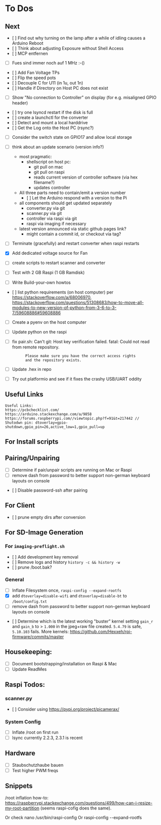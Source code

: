 # To Dos

## Next
- [ ] Find out why turning on the lamp after a while of idling causes a Arduino Reboot
- [ ] Think about adjusting Exposure without Shell Access
- [ ] MCP entfernen
- [ ] Fues sind immer noch auf 1 MHz :-()
- [ ] Add Fan Voltage TPs
- [ ] Flip the speed pots
- [ ] Decouple C for U11 (in 1u, out 1n)
- [ ] Handle if Directory on Host PC does not exist
- [ ] Show "No connection to Controller" on display (for e.g. misaligned GPIO header)
- [ ] try one lsyncd restart if the disk is full
- [ ] create a launchctl for the converter
- [ ] Detect and mount a local harddrive
- [ ] Get the Log onto the Host PC (rsync?)
- [ ] Consider the switch state on GPIO17 and allow local storage
- [ ] think about an update scenario (version info?)
    - most pragmatic:
        - shellscript on host pc:
            - git pull on mac
            - git pull on raspi
            - reads current version of controller software (via hex filename?)
            - updates controller
    - All three parts need to contain/emit a version number
        - [ ] Let the Arduino respond with a version to the Pi
    - all components should get updated separately
        - converter.py via git
        - scanner.py via git
        - controller via raspi via git
        - raspi via imaging if necessary
    - latest version announced via static github pages link?
        - might contain a commit id, or checkout via tag?

- [ ] Terminate (gracefully) and restart converter when raspi restarts
- [x] Add dedicated voltage source for Fan
- [ ] create scripts to restart scanner and converter
- [ ] Test with 2 GB Raspi (1 GB Ramdisk)
- [ ] Write Build-your-own howtos
- [ ] list python requirements (on host computer) per https://stackoverflow.com/a/68006970, https://stackoverflow.com/questions/51308683/how-to-move-all-modules-to-new-version-of-python-from-3-6-to-3-7/59608886#59608886
- [ ] Create a pyenv on the host computer
- [ ] Update python on the raspi
- [ ] fix pair.sh: Can't git:
            Host key verification failed.
            fatal: Could not read from remote repository.

            Please make sure you have the correct access rights
            and the repository exists.
- [ ] Update .hex in repo
- [ ] Try out platformio and see if it fixes the crashy USB/UART oddity


## Useful Links
    Useful Links:
    https://pcbchecklist.com/
    https://arduino.stackexchange.com/a/9858
    https://forums.raspberrypi.com//viewtopic.php?f=91&t=217442 // Shutodwn pin: dtoverlay=gpio-shutdown,gpio_pin=26,active_low=1,gpio_pull=up

## For Install scripts

## Pairing/Unpairing
- [ ] Determine if pair/unpair scripts are running on Mac or Raspi
- [ ] remove dash from password to better support non-german keyboard layouts on console
- [ ] Disable password-ssh after pairing

## For Client 
- [ ] prune empty dirs after conversion 

## For SD-Image Generation 
### For `imaging-preflight.sh`
- [ ] Add development key removal 
- [ ] Remove logs and history `history -c && history -w`
- [ ] prune /boot.bak?

### General
- [ ] Inflate Filesystem once, `raspi-config --expand-rootfs`
- [x] add `dtoverlay=disable-wifi` and `dtoverlay=disable-bt` to `/boot/config.txt`
- [ ] remove dash from password to better support non-german keyboard layouts on console
- [ ] Determine which is the latest working "buster" kernel setting `gain_r` and `gain_b` to > `1.000` in the jpeg+raw file created. `5.4.79` is safe, `5.10.103` fails. More kernels: https://github.com/Hexxeh/rpi-firmware/commits/master

## Housekeeping:
- [ ] Document bootstrapping/installation on Raspi & Mac
- [ ] Update ReadMes

## Raspi Todos:
### scanner.py
- [ ] Consider using https://pypi.org/project/picamerax/

### System Config
- [ ] Inflate /root on first run
- [ ] lsync currently 2.2.3, 2.3.1 is recent

## Hardware
- [ ] Staubschutzhaube bauen
- [ ] Test higher PWM freqs

## Snippets
/root inflation how-to: https://raspberrypi.stackexchange.com/questions/499/how-can-i-resize-my-root-partition (seems raspi-cofig does the same). 

Or check nano /usr/bin/raspi-config
Or raspi-config --expand-rootfs